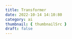 ```yaml
---
title: Transformer
date: 2022-10-14 14:10:80
category: ai
thumbnail: { thumbnailSrc }
draft: false
---
```


